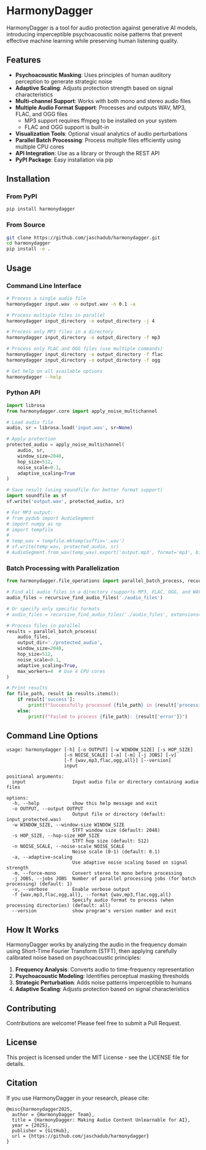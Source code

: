 # HarmonyDagger

HarmonyDagger is a tool for audio protection against generative AI models, introducing imperceptible psychoacoustic noise patterns that prevent effective machine learning while preserving human listening quality.

## Features

- **Psychoacoustic Masking**: Uses principles of human auditory perception to generate strategic noise
- **Adaptive Scaling**: Adjusts protection strength based on signal characteristics
- **Multi-channel Support**: Works with both mono and stereo audio files
- **Multiple Audio Format Support**: Processes and outputs WAV, MP3, FLAC, and OGG files
  - MP3 support requires ffmpeg to be installed on your system
  - FLAC and OGG support is built-in
- **Visualization Tools**: Optional visual analytics of audio perturbations
- **Parallel Batch Processing**: Process multiple files efficiently using multiple CPU cores
- **API Integration**: Use as a library or through the REST API
- **PyPI Package**: Easy installation via pip

## Installation

### From PyPI

```bash
pip install harmonydagger
```

### From Source

```bash
git clone https://github.com/jaschadub/harmonydagger.git
cd harmonydagger
pip install -e .
```

## Usage

### Command Line Interface

```bash
# Process a single audio file
harmonydagger input.wav -o output.wav -n 0.1 -a

# Process multiple files in parallel
harmonydagger input_directory -o output_directory -j 4

# Process only MP3 files in a directory
harmonydagger input_directory -o output_directory -f mp3

# Process only FLAC and OGG files (use multiple commands)
harmonydagger input_directory -o output_directory -f flac
harmonydagger input_directory -o output_directory -f ogg

# Get help on all available options
harmonydagger --help
```

### Python API

```python
import librosa
from harmonydagger.core import apply_noise_multichannel

# Load audio file
audio, sr = librosa.load('input.wav', sr=None)

# Apply protection
protected_audio = apply_noise_multichannel(
    audio, sr, 
    window_size=2048, 
    hop_size=512,
    noise_scale=0.1,
    adaptive_scaling=True
)

# Save result (using soundfile for better format support)
import soundfile as sf
sf.write('output.wav', protected_audio, sr)

# For MP3 output:
# from pydub import AudioSegment
# import numpy as np
# import tempfile
# 
# temp_wav = tempfile.mktemp(suffix='.wav')
# sf.write(temp_wav, protected_audio, sr)
# AudioSegment.from_wav(temp_wav).export('output.mp3', format='mp3', bitrate='192k')
```

### Batch Processing with Parallelization

```python
from harmonydagger.file_operations import parallel_batch_process, recursive_find_audio_files

# Find all audio files in a directory (supports MP3, FLAC, OGG, and WAV)
audio_files = recursive_find_audio_files('./audio_files')

# Or specify only specific formats
# audio_files = recursive_find_audio_files('./audio_files', extensions=['.mp3', '.flac'])

# Process files in parallel
results = parallel_batch_process(
    audio_files,
    output_dir='./protected_audio',
    window_size=2048,
    hop_size=512,
    noise_scale=0.1,
    adaptive_scaling=True,
    max_workers=4  # Use 4 CPU cores
)

# Print results
for file_path, result in results.items():
    if result['success']:
        print(f"Successfully processed {file_path} in {result['processing_time']:.2f} seconds")
    else:
        print(f"Failed to process {file_path}: {result['error']}")
```

## Command Line Options

```
usage: harmonydagger [-h] [-o OUTPUT] [-w WINDOW_SIZE] [-s HOP_SIZE]
                     [-n NOISE_SCALE] [-a] [-m] [-j JOBS] [-v]
                     [-f {wav,mp3,flac,ogg,all}] [--version]
                     input

positional arguments:
  input                 Input audio file or directory containing audio files

options:
  -h, --help            show this help message and exit
  -o OUTPUT, --output OUTPUT
                        Output file or directory (default: input_protected.wav)
  -w WINDOW_SIZE, --window-size WINDOW_SIZE
                        STFT window size (default: 2048)
  -s HOP_SIZE, --hop-size HOP_SIZE
                        STFT hop size (default: 512)
  -n NOISE_SCALE, --noise-scale NOISE_SCALE
                        Noise scale (0-1) (default: 0.1)
  -a, --adaptive-scaling
                        Use adaptive noise scaling based on signal strength
  -m, --force-mono      Convert stereo to mono before processing
  -j JOBS, --jobs JOBS  Number of parallel processing jobs (for batch processing) (default: 1)
  -v, --verbose         Enable verbose output
  -f {wav,mp3,flac,ogg,all}, --format {wav,mp3,flac,ogg,all}
                        Specify audio format to process (when processing directories) (default: all)
  --version             show program's version number and exit
```

## How It Works

HarmonyDagger works by analyzing the audio in the frequency domain using Short-Time Fourier Transform (STFT), then applying carefully calibrated noise based on psychoacoustic principles:

1. **Frequency Analysis**: Converts audio to time-frequency representation
2. **Psychoacoustic Modeling**: Identifies perceptual masking thresholds
3. **Strategic Perturbation**: Adds noise patterns imperceptible to humans
4. **Adaptive Scaling**: Adjusts protection based on signal characteristics

## Contributing

Contributions are welcome! Please feel free to submit a Pull Request.

## License

This project is licensed under the MIT License - see the LICENSE file for details.

## Citation

If you use HarmonyDagger in your research, please cite:

```
@misc{harmonydagger2025,
  author = {HarmonyDagger Team},
  title = {HarmonyDagger: Making Audio Content Unlearnable for AI},
  year = {2025},
  publisher = {GitHub},
  url = {https://github.com/jaschadub/harmonydagger}
}
